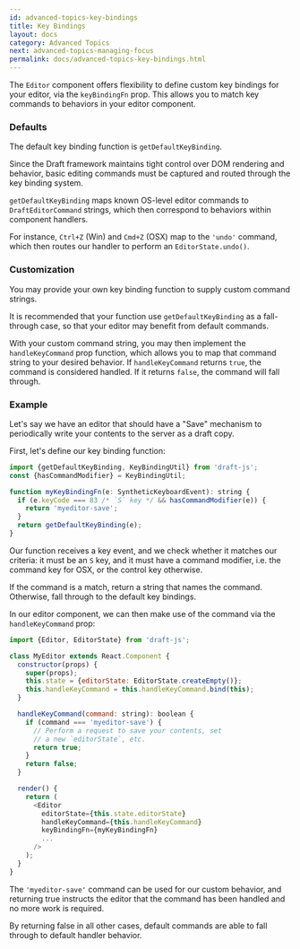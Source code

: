 ```yaml
---
id: advanced-topics-key-bindings
title: Key Bindings
layout: docs
category: Advanced Topics
next: advanced-topics-managing-focus
permalink: docs/advanced-topics-key-bindings.html
---
```


The `Editor` component offers flexibility to define custom key bindings
for your editor, via the `keyBindingFn` prop. This allows you to match key
commands to behaviors in your editor component.

### Defaults

The default key binding function is `getDefaultKeyBinding`.

Since the Draft framework maintains tight control over DOM rendering and
behavior, basic editing commands must be captured and routed through the key
binding system.

`getDefaultKeyBinding` maps known OS-level editor commands to `DraftEditorCommand`
strings, which then correspond to behaviors within component handlers.

For instance, `Ctrl+Z` (Win) and `Cmd+Z` (OSX) map to the `'undo'` command,
which then routes our handler to perform an `EditorState.undo()`.

### Customization

You may provide your own key binding function to supply custom command strings.

It is recommended that your function use `getDefaultKeyBinding` as a
fall-through case, so that your editor may benefit from default commands.

With your custom command string, you may then implement the `handleKeyCommand`
prop function, which allows you to map that command string to your desired
behavior. If `handleKeyCommand` returns `true`, the command is considered
handled. If it returns `false`, the command will fall through.

### Example

Let's say we have an editor that should have a "Save" mechanism to periodically
write your contents to the server as a draft copy.

First, let's define our key binding function:

```js
import {getDefaultKeyBinding, KeyBindingUtil} from 'draft-js';
const {hasCommandModifier} = KeyBindingUtil;

function myKeyBindingFn(e: SyntheticKeyboardEvent): string {
  if (e.keyCode === 83 /* `S` key */ && hasCommandModifier(e)) {
    return 'myeditor-save';
  }
  return getDefaultKeyBinding(e);
}
```

Our function receives a key event, and we check whether it matches our criteria:
it must be an `S` key, and it must have a command modifier, i.e. the command
key for OSX, or the control key otherwise.

If the command is a match, return a string that names the command. Otherwise,
fall through to the default key bindings.

In our editor component, we can then make use of the command via the
`handleKeyCommand` prop:

```js
import {Editor, EditorState} from 'draft-js';

class MyEditor extends React.Component {
  constructor(props) {
    super(props);
    this.state = {editorState: EditorState.createEmpty()};
    this.handleKeyCommand = this.handleKeyCommand.bind(this);
  }

  handleKeyCommand(command: string): boolean {
    if (command === 'myeditor-save') {
      // Perform a request to save your contents, set
      // a new `editorState`, etc.
      return true;
    }
    return false;
  }

  render() {
    return (
      <Editor
        editorState={this.state.editorState}
        handleKeyCommand={this.handleKeyCommand}
        keyBindingFn={myKeyBindingFn}
        ...
      />
    );
  }
}
```

The `'myeditor-save'` command can be used for our custom behavior, and returning
true instructs the editor that the command has been handled and no more work
is required.

By returning false in all other cases, default commands are able to fall
through to default handler behavior.
